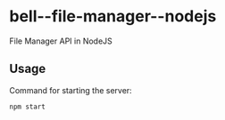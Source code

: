 # bell--file-manager--nodejs
File Manager API in NodeJS

## Usage
Command for starting the server:
```
npm start
```

